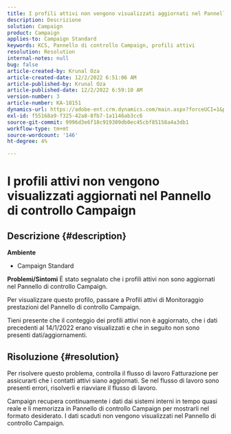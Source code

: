 ```yaml
---
title: I profili attivi non vengono visualizzati aggiornati nel Pannello di controllo Campaign
description: Descrizione
solution: Campaign
product: Campaign
applies-to: Campaign Standard
keywords: KCS, Pannello di controllo Campaign, profili attivi
resolution: Resolution
internal-notes: null
bug: false
article-created-by: Krunal Oza
article-created-date: 12/2/2022 6:51:06 AM
article-published-by: Krunal Oza
article-published-date: 12/2/2022 6:59:10 AM
version-number: 3
article-number: KA-18151
dynamics-url: https://adobe-ent.crm.dynamics.com/main.aspx?forceUCI=1&pagetype=entityrecord&etn=knowledgearticle&id=fe498aaf-0d72-ed11-9561-6045bd006c82
exl-id: f55168a9-f325-42a8-8fb7-1a1146ab3cc6
source-git-commit: 9996d3e6f18c919309db0ec45cbf85158a4a3db1
workflow-type: tm+mt
source-wordcount: '146'
ht-degree: 4%

---
```


# I profili attivi non vengono visualizzati aggiornati nel Pannello di controllo Campaign

## Descrizione {#description}

<b>Ambiente</b>
- Campaign Standard



<b>Problemi/Sintomi</b>
È stato segnalato che i profili attivi non sono aggiornati nel Pannello di controllo Campaign.

Per visualizzare questo profilo, passare a Profili attivi di Monitoraggio prestazioni del Pannello di controllo Campaign.

Tieni presente che il conteggio dei profili attivi non è aggiornato, che i dati precedenti al 14/1/2022 erano visualizzati e che in seguito non sono presenti dati/aggiornamenti.


## Risoluzione {#resolution}


Per risolvere questo problema, controlla il flusso di lavoro Fatturazione per assicurarti che i contatti attivi siano aggiornati. Se nel flusso di lavoro sono presenti errori, risolverli e riavviare il flusso di lavoro.

Campaign recupera continuamente i dati dai sistemi interni in tempo quasi reale e li memorizza in Pannello di controllo Campaign per mostrarli nel formato desiderato. I dati scaduti non vengono visualizzati nel Pannello di controllo Campaign.
